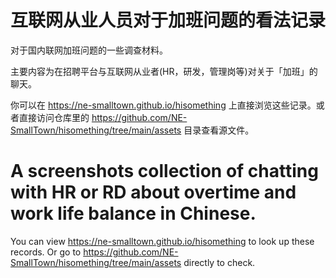 # 互联网从业人员对于加班问题的看法记录

对于国内联网加班问题的一些调查材料。

主要内容为在招聘平台与互联网从业者(HR，研发，管理岗等)对关于「加班」的聊天。

你可以在 https://ne-smalltown.github.io/hisomething 上直接浏览这些记录。或者直接访问仓库里的 https://github.com/NE-SmallTown/hisomething/tree/main/assets 目录查看源文件。

# A screenshots collection of chatting with HR or RD about overtime and work life balance in Chinese.

You can view https://ne-smalltown.github.io/hisomething to look up these records. Or go to https://github.com/NE-SmallTown/hisomething/tree/main/assets directly to check.
